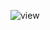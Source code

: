 ![view](https://github.com/crownicas/inventoryManagement/assets/114191560/de362730-d59b-4ca6-8f96-3fc448d6dc19)
